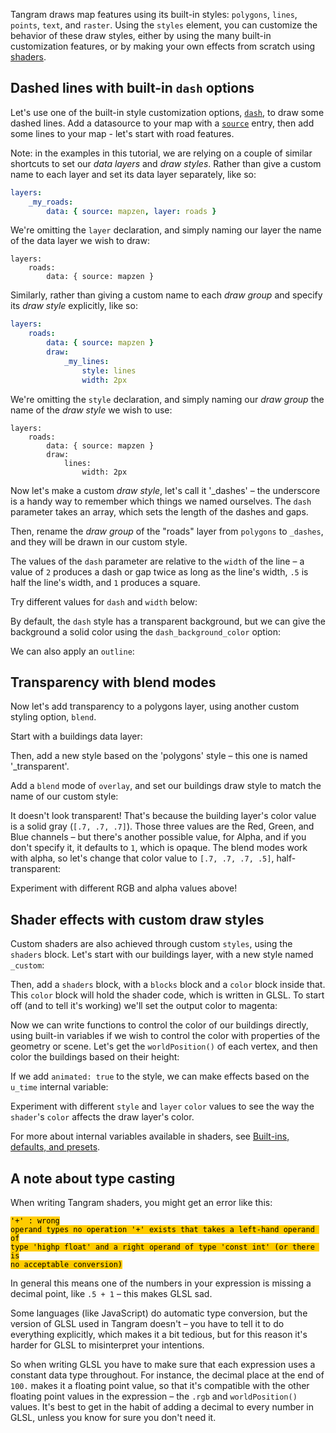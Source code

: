 <script>
function elementIntersectsViewport (el) {
  var top = el.offsetTop;
  var height = el.offsetHeight;

  while(el.offsetParent) {
    el = el.offsetParent;
    top += el.offsetTop;
  }

  return (
    top < (window.pageYOffset + window.innerHeight) &&
    (top + height) > window.pageYOffset
  );
}

function hide(el) {
    iframe = el.getElementsByTagName("iframe")[0];
    if (typeof iframe != "undefined") el.removeChild(iframe);
}
function show(el) {
    iframe = el.getElementsByTagName("iframe")[0];
    if (typeof iframe == "undefined") {
        iframe = document.createElement("iframe");
        el.appendChild(iframe);
        iframe.style.height = "100%";
        iframe.src = el.getAttribute("source");
    }
}

// check visibility every half-second, hide off-screen demos to go easy on the GPU

setInterval( function() {
    var elements = document.getElementsByClassName("demo-wrapper");
    for (var i=0; i < elements.length; i++) {
        el = elements[i];
        if (elementIntersectsViewport(el) || (i == 0 && window.pageYOffset < 500)) {
            show(el);
            // show the next two iframes as well
            show(elements[i+1]);
            show(elements[i+2]);
            for (var j=0; j < elements.length; j++) {
                if (j != i && j != i+1) {
                    hide(elements[j]);
                }
            }
            break;
        }
    }
}, 500);
</script>
<style>
#demo-wrapper {
    margin-bottom: 1em;
}
</style>

Tangram draws map features using its built-in styles: `polygons`, `lines`, `points`, `text`, and `raster`. Using the `styles` element, you can customize the behavior of these draw styles, either by using the many built-in customization features, or by making your own effects from scratch using [shaders](shaders.md).

## Dashed lines with built-in `dash` options

Let's use one of the built-in style customization options, [`dash`](styles.md#dash), to draw some dashed lines. Add a datasource to your map with a [`source`](source.md) entry, then add some lines to your map - let's start with road features.

<div class="demo-wrapper" source="https://mapzen.com/tangram/play/embed/?scene=https://tangrams.github.io/tangram-docs/tutorials/custom/custom1.yaml#16.50417/40.78070/-73.96085"></div>

Note: in the examples in this tutorial, we are relying on a couple of similar shortcuts to set our _data layers_ and _draw styles_. Rather than give a custom name to each layer and set its data layer separately, like so:

```yaml
layers:
    _my_roads:
        data: { source: mapzen, layer: roads }
```

We're omitting the `layer` declaration, and simply naming our layer the name of the data layer we wish to draw:

```
layers:
    roads:
        data: { source: mapzen }
```

Similarly, rather than giving a custom name to each _draw group_ and specify its _draw style_ explicitly, like so:

```yaml
layers:
    roads:
        data: { source: mapzen }
        draw:
            _my_lines:
                style: lines
                width: 2px
```

We're omitting the `style` declaration, and simply naming our _draw group_ the name of the _draw style_ we wish to use:

```
layers:
    roads:
        data: { source: mapzen }
        draw:
            lines:
                width: 2px
```

Now let's make a custom _draw style_, let's call it '_dashes' – the underscore is a handy way to remember which things we named ourselves. The `dash` parameter takes an array, which sets the length of the dashes and gaps.

<div class="demo-wrapper" source="https://mapzen.com/tangram/play/embed/?scene=https://tangrams.github.io/tangram-docs/tutorials/custom/custom2.yaml#16.50417/40.78070/-73.96085"></div>

Then, rename the _draw group_ of the "roads" layer from `polygons` to `_dashes`, and they will be drawn in our custom style.

The values of the `dash` parameter are relative to the `width` of the line – a value of `2` produces a dash or gap twice as long as the line's width, `.5` is half the line's width, and `1` produces a square.

Try different values for `dash` and `width` below:

<div class="demo-wrapper" source="https://mapzen.com/tangram/play/embed/?scene=https://tangrams.github.io/tangram-docs/tutorials/custom/custom3.yaml#16.50417/40.78070/-73.96085"></div>

By default, the `dash` style has a transparent background, but we can give the background a solid color using the `dash_background_color` option:

<div class="demo-wrapper" source="https://mapzen.com/tangram/play/embed/?scene=https://tangrams.github.io/tangram-docs/tutorials/custom/custom4.yaml#16.50417/40.78070/-73.96085"></div>

We can also apply an `outline`:

<div class="demo-wrapper" source="https://mapzen.com/tangram/play/embed/?scene=https://tangrams.github.io/tangram-docs/tutorials/custom/custom5.yaml#16.50417/40.78070/-73.96085"></div>

## Transparency with blend modes

Now let's add transparency to a polygons layer, using another custom styling option, `blend`.

Start with a buildings data layer:

<div class="demo-wrapper" source="https://mapzen.com/tangram/play/embed/?scene=https://tangrams.github.io/tangram-docs/tutorials/custom/custom6.yaml#18.07925/40.76442/-73.98058"></div>

Then, add a new style based on the 'polygons' style – this one is named '_transparent'.

<div class="demo-wrapper" source="https://mapzen.com/tangram/play/embed/?scene=https://tangrams.github.io/tangram-docs/tutorials/custom/custom7.yaml#18.07925/40.76442/-73.98058"></div>

Add a `blend` mode of `overlay`, and set our buildings draw style to match the name of our custom style:

<div class="demo-wrapper" source="https://mapzen.com/tangram/play/embed/?scene=https://tangrams.github.io/tangram-docs/tutorials/custom/custom8.yaml#18.07925/40.76442/-73.98058"></div>

It doesn't look transparent! That's because the building layer's color value is a solid gray (`[.7, .7, .7]`). Those three values are the Red, Green, and Blue channels – but there's another possible value, for Alpha, and if you don't specify it, it defaults to `1`, which is opaque. The blend modes work with alpha, so let's change that color value to `[.7, .7, .7, .5]`, half-transparent:

<div class="demo-wrapper" source="https://mapzen.com/tangram/play/embed/?scene=https://tangrams.github.io/tangram-docs/tutorials/custom/custom9.yaml#18.07925/40.76442/-73.98058"></div>

Experiment with different RGB and alpha values above!

## Shader effects with custom draw styles

Custom shaders are also achieved through custom `styles`, using the `shaders` block. Let's start with our buildings layer, with a new style named `_custom`:

<div class="demo-wrapper" source="https://mapzen.com/tangram/play/embed/?scene=https://tangrams.github.io/tangram-docs/tutorials/custom/custom10.yaml#18.07925/40.76442/-73.98058"></div>

Then, add a `shaders` block, with a `blocks` block and a `color` block inside that. This `color` block will hold the shader code, which is written in GLSL. To start off (and to tell it's working) we'll set the output color to magenta:

<div class="demo-wrapper" source="https://mapzen.com/tangram/play/embed/?scene=https://tangrams.github.io/tangram-docs/tutorials/custom/custom11.yaml#18.07925/40.76442/-73.98058"></div>

Now we can write functions to control the color of our buildings directly, using built-in variables if we wish to control the color with properties of the geometry or scene. Let's get the `worldPosition()` of each vertex, and then color the buildings based on their height:

<div class="demo-wrapper" source="https://mapzen.com/tangram/play/embed/?scene=https://tangrams.github.io/tangram-docs/tutorials/custom/custom12.yaml#18.07925/40.76442/-73.98058"></div>

If we add `animated: true` to the style, we can make effects based on the `u_time` internal variable:

<div class="demo-wrapper" source="https://mapzen.com/tangram/play/embed/?scene=https://tangrams.github.io/tangram-docs/tutorials/custom/custom13.yaml#18.07925/40.76442/-73.98058"></div>

Experiment with different `style` and `layer` `color` values to see the way the `shader`'s `color` affects the draw layer's color.

For more about internal variables available in shaders, see [Built-ins, defaults, and presets](shaders.md#built-ins-defaults-and-presets).

## A note about type casting

When writing Tangram shaders, you might get an error like this:

<code style="color:black;background-color: #ffcc00">'+' : wrong operand types no operation '+' exists that takes a left-hand operand of type 'highp float' and a right operand of type 'const int' (or there is no acceptable conversion)</code>

In general this means one of the numbers in your expression is missing a decimal point, like `.5 + 1` – this makes GLSL sad.

Some languages (like JavaScript) do automatic type conversion, but the version of GLSL used in Tangram doesn't – you have to tell it to do everything explicitly, which makes it a bit tedious, but for this reason it's harder for GLSL to misinterpret your intentions.

So when writing GLSL you have to make sure that each expression uses a constant data type throughout. For instance, the decimal place at the end of `100.` makes it a floating point value, so that it's compatible with the other floating point values in the expression – the `.rgb` and `worldPosition()` values. It's best to get in the habit of adding a decimal to every number in GLSL, unless you know for sure you don't need it.
